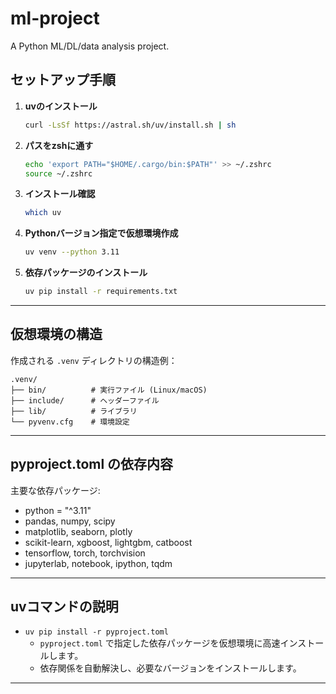 # ml-project

A Python ML/DL/data analysis project.

## セットアップ手順

1. **uvのインストール**
   ```sh
   curl -LsSf https://astral.sh/uv/install.sh | sh
   ```

2. **パスをzshに通す**
   ```sh
   echo 'export PATH="$HOME/.cargo/bin:$PATH"' >> ~/.zshrc
   source ~/.zshrc
   ```

3. **インストール確認**
   ```sh
   which uv
   ```

4. **Pythonバージョン指定で仮想環境作成**
   ```sh
   uv venv --python 3.11
   ```

5. **依存パッケージのインストール**
   ```sh
   uv pip install -r requirements.txt
   ```

---

## 仮想環境の構造

作成される `.venv` ディレクトリの構造例：

```
.venv/
├── bin/          # 実行ファイル (Linux/macOS)
├── include/      # ヘッダーファイル
├── lib/          # ライブラリ
└── pyvenv.cfg    # 環境設定
```

---

## pyproject.toml の依存内容

主要な依存パッケージ:

- python = "^3.11"
- pandas, numpy, scipy
- matplotlib, seaborn, plotly
- scikit-learn, xgboost, lightgbm, catboost
- tensorflow, torch, torchvision
- jupyterlab, notebook, ipython, tqdm

---

## uvコマンドの説明

- `uv pip install -r pyproject.toml`
  - `pyproject.toml` で指定した依存パッケージを仮想環境に高速インストールします。
  - 依存関係を自動解決し、必要なバージョンをインストールします。

---
